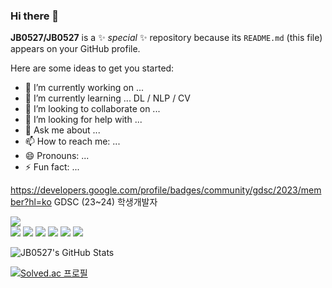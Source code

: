 ### Hi there 👋


**JB0527/JB0527** is a ✨ _special_ ✨ repository because its `README.md` (this file) appears on your GitHub profile.

Here are some ideas to get you started:

- 🔭 I’m currently working on ... 
- 🌱 I’m currently learning ... DL / NLP / CV
- 👯 I’m looking to collaborate on ... 
- 🤔 I’m looking for help with ...
- 💬 Ask me about ...
- 📫 How to reach me: ...
- 😄 Pronouns: ...
- ⚡ Fun fact: ...

https://developers.google.com/profile/badges/community/gdsc/2023/member?hl=ko
GDSC (23~24) 학생개발자

<a href="https://hits.seeyoufarm.com"><img src="https://hits.seeyoufarm.com/api/count/incr/badge.svg?url=https%3A%2F%2Fgithub.com%2FJB0527%2Fhit-counter"/></a>           
<a href="클릭시 이동할 링크" target="_blank">
<img src="https://img.shields.io/badge/Python-3776AB?style=flat-square&logo=python&logoColor=white"/></a>
<a href="클릭시 이동할 링크" target="_blank">
<img src="https://img.shields.io/badge/PyTorch-EE4C2C?style=flat-square&logo=pytorch&logoColor=white"/></a>
<a href="클릭시 이동할 링크" target="_blank">
<img src="https://img.shields.io/badge/TensorFlow-FF6F00?style=flat-square&logo=tensorflow&logoColor=white"/></a>
<a href="클릭시 이동할 링크" target="_blank">
<img src="https://img.shields.io/badge/Numpy-013243?style=flat-square&logo=numpy&logoColor=white"/></a>
<a href="클릭시 이동할 링크" target="_blank">
<img src="https://img.shields.io/badge/Jupyter-F37626?style=flat-square&logo=jupyter&logoColor=white"/></a>
<a href="클릭시 이동할 링크" target="_blank">
<img src="https://img.shields.io/badge/Pandas-150458?style=flat-square&logo=pandas&logoColor=white"/></a>

![JB0527's GitHub Stats](https://github-readme-stats.vercel.app/api?username=jb0527&show_icons=true)

[![Solved.ac
프로필](http://mazassumnida.wtf/api/mini/generate_badge?boj={handle})](https://solved.ac/{handle})

